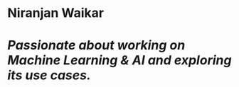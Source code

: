 <h1><strong>Niranjan Waikar</strong><h1>
<p1>
<h4><em>Passionate about working on <strong>Machine Learning</strong> & <strong>AI</strong> and exploring its use cases.</em></h4>
</p1>
